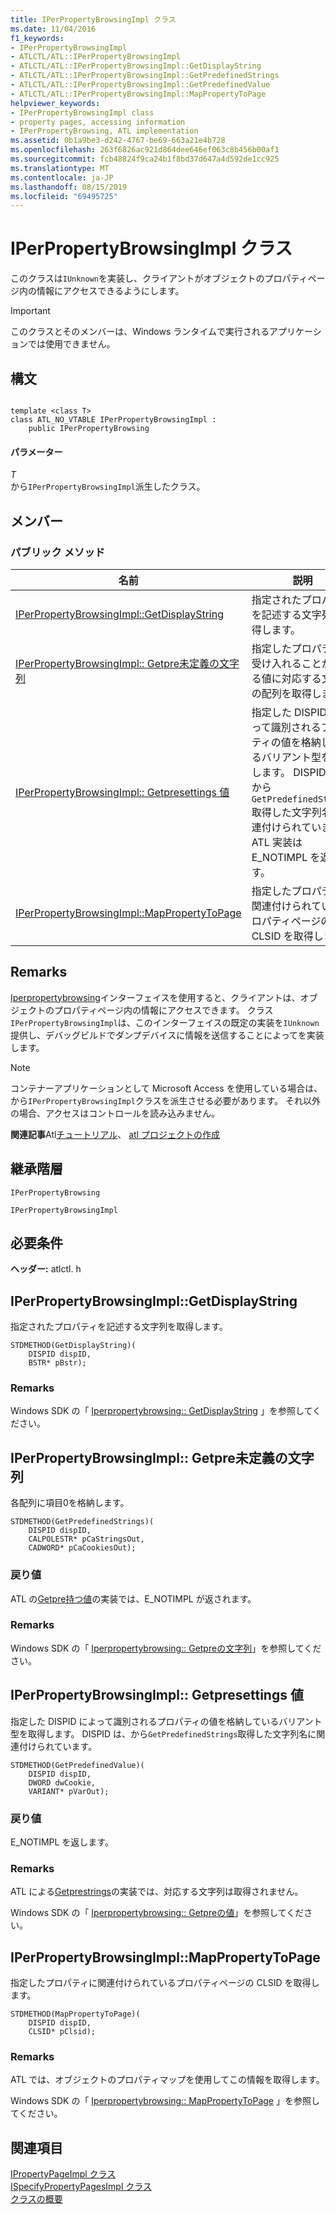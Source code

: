```yaml
---
title: IPerPropertyBrowsingImpl クラス
ms.date: 11/04/2016
f1_keywords:
- IPerPropertyBrowsingImpl
- ATLCTL/ATL::IPerPropertyBrowsingImpl
- ATLCTL/ATL::IPerPropertyBrowsingImpl::GetDisplayString
- ATLCTL/ATL::IPerPropertyBrowsingImpl::GetPredefinedStrings
- ATLCTL/ATL::IPerPropertyBrowsingImpl::GetPredefinedValue
- ATLCTL/ATL::IPerPropertyBrowsingImpl::MapPropertyToPage
helpviewer_keywords:
- IPerPropertyBrowsingImpl class
- property pages, accessing information
- IPerPropertyBrowsing, ATL implementation
ms.assetid: 0b1a9be3-d242-4767-be69-663a21e4b728
ms.openlocfilehash: 263f6826ac921d864dee646ef063c8b456b00af1
ms.sourcegitcommit: fcb48824f9ca24b1f8bd37d647a4d592de1cc925
ms.translationtype: MT
ms.contentlocale: ja-JP
ms.lasthandoff: 08/15/2019
ms.locfileid: "69495725"
---
```

# <a name="iperpropertybrowsingimpl-class"></a>IPerPropertyBrowsingImpl クラス

このクラスは`IUnknown`を実装し、クライアントがオブジェクトのプロパティページ内の情報にアクセスできるようにします。

> [!IMPORTANT]
>  このクラスとそのメンバーは、Windows ランタイムで実行されるアプリケーションでは使用できません。

## <a name="syntax"></a>構文

```

template <class T>
class ATL_NO_VTABLE IPerPropertyBrowsingImpl :
    public IPerPropertyBrowsing
```

#### <a name="parameters"></a>パラメーター

*T*<br/>
から`IPerPropertyBrowsingImpl`派生したクラス。

## <a name="members"></a>メンバー

### <a name="public-methods"></a>パブリック メソッド

|名前|説明|
|----------|-----------------|
|[IPerPropertyBrowsingImpl::GetDisplayString](#getdisplaystring)|指定されたプロパティを記述する文字列を取得します。|
|[IPerPropertyBrowsingImpl:: Getpre未定義の文字列](#getpredefinedstrings)|指定したプロパティが受け入れることができる値に対応する文字列の配列を取得します。|
|[IPerPropertyBrowsingImpl:: Getpresettings 値](#getpredefinedvalue)|指定した DISPID によって識別されるプロパティの値を格納しているバリアント型を取得します。 DISPID は、から`GetPredefinedStrings`取得した文字列名に関連付けられています。 ATL 実装は E_NOTIMPL を返します。|
|[IPerPropertyBrowsingImpl::MapPropertyToPage](#mappropertytopage)|指定したプロパティに関連付けられているプロパティページの CLSID を取得します。|

## <a name="remarks"></a>Remarks

[Iperpropertybrowsing](/windows/win32/api/ocidl/nn-ocidl-iperpropertybrowsing)インターフェイスを使用すると、クライアントは、オブジェクトのプロパティページ内の情報にアクセスできます。 クラス`IPerPropertyBrowsingImpl`は、このインターフェイスの既定の実装を`IUnknown`提供し、デバッグビルドでダンプデバイスに情報を送信することによってを実装します。

> [!NOTE]
>  コンテナーアプリケーションとして Microsoft Access を使用している場合は、から`IPerPropertyBrowsingImpl`クラスを派生させる必要があります。 それ以外の場合、アクセスはコントロールを読み込みません。

**関連記事**Atl[チュートリアル](../../atl/active-template-library-atl-tutorial.md)、 [atl プロジェクトの作成](../../atl/reference/creating-an-atl-project.md)

## <a name="inheritance-hierarchy"></a>継承階層

`IPerPropertyBrowsing`

`IPerPropertyBrowsingImpl`

## <a name="requirements"></a>必要条件

**ヘッダー:** atlctl. h

##  <a name="getdisplaystring"></a>  IPerPropertyBrowsingImpl::GetDisplayString

指定されたプロパティを記述する文字列を取得します。

```
STDMETHOD(GetDisplayString)(
    DISPID dispID,
    BSTR* pBstr);
```

### <a name="remarks"></a>Remarks

Windows SDK の「 [Iperpropertybrowsing:: GetDisplayString](/windows/win32/api/ocidl/nf-ocidl-iperpropertybrowsing-getdisplaystring) 」を参照してください。

##  <a name="getpredefinedstrings"></a>IPerPropertyBrowsingImpl:: Getpre未定義の文字列

各配列に項目0を格納します。

```
STDMETHOD(GetPredefinedStrings)(
    DISPID dispID,
    CALPOLESTR* pCaStringsOut,
    CADWORD* pCaCookiesOut);
```

### <a name="return-value"></a>戻り値

ATL の[Getpre持つ値](#getpredefinedvalue)の実装では、E_NOTIMPL が返されます。

### <a name="remarks"></a>Remarks

Windows SDK の「 [Iperpropertybrowsing:: Getpreの文字列](/windows/win32/api/ocidl/nf-ocidl-iperpropertybrowsing-getpredefinedstrings)」を参照してください。

##  <a name="getpredefinedvalue"></a>IPerPropertyBrowsingImpl:: Getpresettings 値

指定した DISPID によって識別されるプロパティの値を格納しているバリアント型を取得します。 DISPID は、から`GetPredefinedStrings`取得した文字列名に関連付けられています。

```
STDMETHOD(GetPredefinedValue)(
    DISPID dispID,
    DWORD dwCookie,
    VARIANT* pVarOut);
```

### <a name="return-value"></a>戻り値

E_NOTIMPL を返します。

### <a name="remarks"></a>Remarks

ATL による[Getprestrings](#getpredefinedstrings)の実装では、対応する文字列は取得されません。

Windows SDK の「 [Iperpropertybrowsing:: Getpreの値](/windows/win32/api/ocidl/nf-ocidl-iperpropertybrowsing-getpredefinedvalue)」を参照してください。

##  <a name="mappropertytopage"></a>  IPerPropertyBrowsingImpl::MapPropertyToPage

指定したプロパティに関連付けられているプロパティページの CLSID を取得します。

```
STDMETHOD(MapPropertyToPage)(
    DISPID dispID,
    CLSID* pClsid);
```

### <a name="remarks"></a>Remarks

ATL では、オブジェクトのプロパティマップを使用してこの情報を取得します。

Windows SDK の「 [Iperpropertybrowsing:: MapPropertyToPage](/windows/win32/api/ocidl/nf-ocidl-iperpropertybrowsing-mappropertytopage) 」を参照してください。

## <a name="see-also"></a>関連項目

[IPropertyPageImpl クラス](../../atl/reference/ipropertypageimpl-class.md)<br/>
[ISpecifyPropertyPagesImpl クラス](../../atl/reference/ispecifypropertypagesimpl-class.md)<br/>
[クラスの概要](../../atl/atl-class-overview.md)
